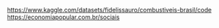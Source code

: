https://www.kaggle.com/datasets/fidelissauro/combustiveis-brasil/code
https://economiapopular.com.br/sociais
